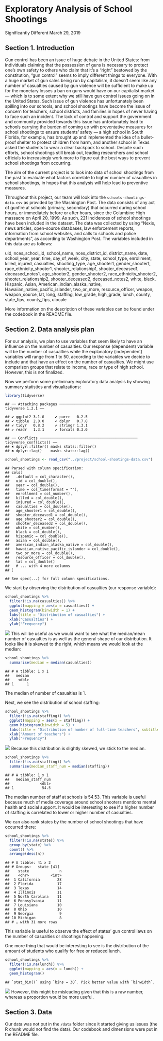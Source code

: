 Exploratory Analysis of School Shootings
================
Significantly Different
March 29, 2019

## Section 1. Introduction

Gun control has been an issue of huge debate in the United States: from
individuals claiming that the possession of guns is necessary to protect
one’s own safety to others who claim that it’s a “right” bestowed by the
constitution, “gun control” seems to imply different things to everyone.
With a huge market of gun sales being run by capitalism, it doesn’t seem
like any number of casualties caused by gun violence will be sufficient
to make up for the monetary losses a ban on guns would have on our
capitalist market — which is to some extent why we still have gun
control issues going on in the United States. Such issue of gun violence
has unfortunately been spilling into our schools, and school shootings
have become the issue of concern for teachers, school districts, and
families in hopes of never having to face such an incident. The lack of
control and support the government and community provided towards this
issue has unfortunately lead to schools carrying the burden of coming up
with preventative measures for school shootings to ensure students’
safety — a high school in South Florida, for example, has brought up and
implemented the idea of a bullet-proof shelter to protect children from
harm, and another school in Texas asked the students to wear a clear
backpack to school. Despite such efforts, school shootings still break
out, leading researchers and school officials to increasingly work more
to figure out the best ways to prevent school shootings from occurring.

The aim of the current project is to look into data of school shootings
from the past to evaluate what factors correlate to higher number of
casualties in school shootings, in hopes that this analysis will help
lead to preventive measures.

Throughout this project, our team will look into the
`schools-shootings-data.csv` as provided by the Washington Post. The
data consists of any act of gunfire at schools (primary, secondary) that
occurred during school hours, or immediately before or after hours,
since the Columbine High massacre on April 20, 1999. As such, 221
incidences of school shootings have been included in the dataset. The
data was collected by using “Nexis, news articles, open-source
databases, law enforcement reports, information from school websites,
and calls to schools and police departments”, as according to Washington
Post. The variables included in this data are as follows:

uid, nces\_school\_id, school\_name, nces\_district\_id, district\_name,
date, school\_year, year, time, day\_of\_week, city, state,
school\_type, enrollment, killed, injured, casualties, shooting\_type,
age\_shooter1, gender\_shooter1, race\_ethnicity\_shooter1,
shooter\_relationship1, shooter\_deceased1, deceased\_notes1,
age\_shooter2, gender\_shooter2, race\_ethnicity\_shooter2,
shooter\_relationship2, shooter\_deceased2, deceased\_notes2, white,
black, Hispanic, Asian, American\_indian\_alaska\_native,
Hawaiian\_native\_pacific\_islander, two\_or\_more, resource\_officer,
weapon, weapon\_source, lat, long, staffing, low\_grade, high\_grade,
lunch, county, state\_fips, county\_fips, ulocale

More information on the description of these variables can be found
under the codebook in the README file.

## Section 2. Data analysis plan

For our analysis, we plan to use variables that seem likely to have an
influence on the number of casualties. Our response (dependent) variable
will be the number of casualties while the explanatory (independent)
variables will range from 1 to 50, according to the variables we decide
to include and that have an effect on the number of casualties. We might
use comparison groups that relate to income, race or type of high
school. However, this is not finalized.

Now we perform some preliminary exploratory data analysis by showing
summary statistics and
    visualizations:

``` r
library(tidyverse)
```

    ## ── Attaching packages ────────────────────────────────────────── tidyverse 1.2.1 ──

    ## ✔ ggplot2 3.1.0     ✔ purrr   0.2.5
    ## ✔ tibble  2.0.0     ✔ dplyr   0.7.8
    ## ✔ tidyr   0.8.2     ✔ stringr 1.3.1
    ## ✔ readr   1.3.1     ✔ forcats 0.3.0

    ## ── Conflicts ───────────────────────────────────────────── tidyverse_conflicts() ──
    ## ✖ dplyr::filter() masks stats::filter()
    ## ✖ dplyr::lag()    masks stats::lag()

``` r
school_shootings <- read_csv("../project/school-shootings-data.csv")
```

    ## Parsed with column specification:
    ## cols(
    ##   .default = col_character(),
    ##   uid = col_double(),
    ##   year = col_double(),
    ##   time = col_time(format = ""),
    ##   enrollment = col_number(),
    ##   killed = col_double(),
    ##   injured = col_double(),
    ##   casualties = col_double(),
    ##   age_shooter1 = col_double(),
    ##   shooter_deceased1 = col_double(),
    ##   age_shooter2 = col_double(),
    ##   shooter_deceased2 = col_double(),
    ##   white = col_number(),
    ##   black = col_double(),
    ##   hispanic = col_double(),
    ##   asian = col_double(),
    ##   american_indian_alaska_native = col_double(),
    ##   hawaiian_native_pacific_islander = col_double(),
    ##   two_or_more = col_double(),
    ##   resource_officer = col_double(),
    ##   lat = col_double()
    ##   # ... with 4 more columns
    ## )

    ## See spec(...) for full column specifications.

We start by observing the distribution of casualties (our response
variable):

``` r
school_shootings %>%
  filter(!is.na(casualties)) %>%
  ggplot(mapping = aes(x = casualties)) +
  geom_histogram(binwidth = 1) +
  labs(title = "Distribution of casualties") +
  xlab("Casualties") +
  ylab("Frequency")
```

![](proposal_files/figure-gfm/summ-stats-1.png)<!-- --> This will be
useful as we would want to see what the median/mean number of casualties
is as well as the general shape of our distribution. It looks like it is
skewed to the right, which means we would look at the median:

``` r
school_shootings %>%
  summarise(median = median(casualties))
```

    ## # A tibble: 1 x 1
    ##   median
    ##    <dbl>
    ## 1      1

The median of number of casualties is 1.

Next, we see the distribution of school staffing:

``` r
school_shootings %>%
  filter(!is.na(staffing)) %>%
  ggplot(mapping = aes(x = staffing)) +
  geom_histogram(binwidth = 5) +
  labs(title = "Distribution of number of full-time teachers", subtitle = "At each shooting") +
  xlab("Amount of teachers") +
  ylab("Frequency")
```

![](proposal_files/figure-gfm/staff-viz-1.png)<!-- --> Because this
distribution is slightly skewed, we stick to the median.

``` r
school_shootings %>%
  filter(!is.na(staffing)) %>%
  summarise(median_staff_num = median(staffing))
```

    ## # A tibble: 1 x 1
    ##   median_staff_num
    ##              <dbl>
    ## 1             54.5

The median number of staff at schools is 54.53. This variable is useful
because much of media coverage around school shooters mentions mental
health and social support. It would be interesting to see if a higher
number of staffing is correlated to lower or higher number of
casualties.

We can also rank states by the number of school shootings that have
occurred there:

``` r
school_shootings %>%
  filter(!is.na(state)) %>%
  group_by(state) %>%
  count() %>%
  arrange(desc(n))
```

    ## # A tibble: 41 x 2
    ## # Groups:   state [41]
    ##    state              n
    ##    <chr>          <int>
    ##  1 California        28
    ##  2 Florida           17
    ##  3 Texas             14
    ##  4 Illinois          11
    ##  5 North Carolina    11
    ##  6 Pennsylvania      11
    ##  7 Louisiana         10
    ##  8 Ohio              10
    ##  9 Georgia            9
    ## 10 Michigan           8
    ## # … with 31 more rows

This variable is useful to observe the effect of states’ gun control
laws on the number of casualties or shootings happening.

One more thing that would be interesting to see is the distribution of
the amount of students who qualify for free or reduced lunch.

``` r
school_shootings %>%
  filter(!is.na(lunch)) %>%
  ggplot(mapping = aes(x = lunch)) +
  geom_histogram()
```

    ## `stat_bin()` using `bins = 30`. Pick better value with `binwidth`.

![](proposal_files/figure-gfm/lunch-viz-1.png)<!-- --> However, this
might be misleading given that this is a raw number, whereas a
proportion would be more useful.

## Section 3. Data

Our data was not put in the `/data` folder since it started giving us
issues (the R chunk would not find the data). Our codebook and
dimensions were put in the README file.
